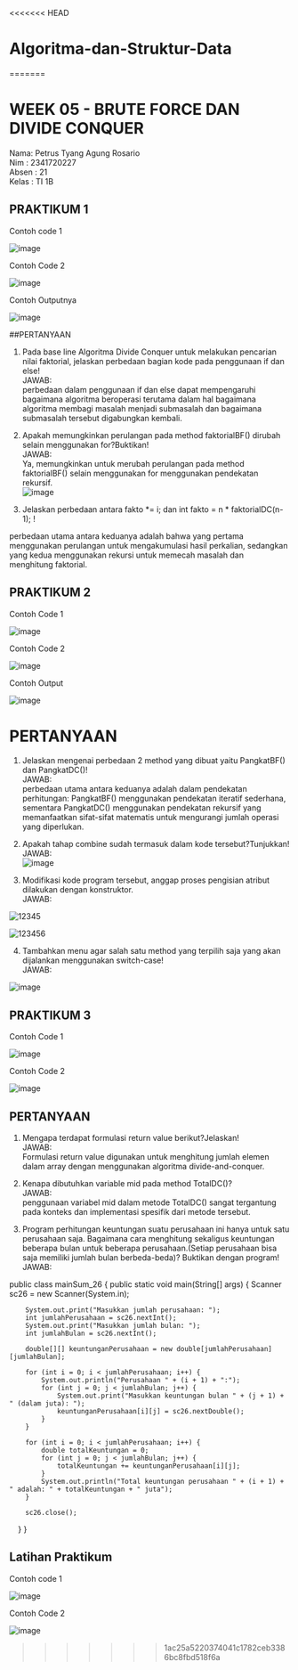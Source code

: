 <<<<<<< HEAD
# Algoritma-dan-Struktur-Data
=======
# WEEK 05 - BRUTE FORCE DAN DIVIDE CONQUER
Nama: Petrus Tyang Agung Rosario<br>
Nim : 2341720227 <br>
Absen : 21<br>
Kelas : TI 1B

## PRAKTIKUM 1
Contoh code 1<br>

![image](https://github.com/petrusthelastking/Algoritma-dan-Struktur-data/assets/143620112/3c020648-5480-4adb-9ced-52b777b5f1b5)

Contoh Code 2<br>

![image](https://github.com/petrusthelastking/Algoritma-dan-Struktur-data/assets/143620112/722c4f41-c5d0-4783-bd26-8bf05c87e30e)


Contoh Outputnya<br>


![image](https://github.com/petrusthelastking/Algoritma-dan-Struktur-data/assets/143620112/34b65b34-e5cc-40a1-897d-16e6094f4947)


##PERTANYAAN
1. Pada base line Algoritma Divide Conquer untuk melakukan pencarian nilai faktorial, jelaskan 
perbedaan bagian kode pada penggunaan if dan else!<br>
JAWAB:<br>
perbedaan dalam penggunaan if dan else dapat mempengaruhi bagaimana algoritma beroperasi terutama dalam hal bagaimana algoritma membagi masalah menjadi submasalah dan bagaimana submasalah tersebut digabungkan kembali.

3. Apakah memungkinkan perulangan pada method faktorialBF() dirubah selain menggunakan 
for?Buktikan!<br>
JAWAB:<br>
Ya, memungkinkan untuk merubah perulangan pada method faktorialBF() selain menggunakan for menggunakan pendekatan rekursif.<br>
![image](https://github.com/petrusthelastking/Algoritma-dan-Struktur-data/assets/143620112/8dcb9f85-6ada-4579-a906-49420dca5b8b)


5. Jelaskan perbedaan antara fakto *= i; dan int fakto = n * faktorialDC(n-1); !

perbedaan utama antara keduanya adalah bahwa yang pertama menggunakan perulangan untuk mengakumulasi hasil perkalian, sedangkan yang kedua menggunakan rekursi untuk memecah masalah dan menghitung faktorial.


## PRAKTIKUM 2
Contoh Code 1<br>

![image](https://github.com/petrusthelastking/Algoritma-dan-Struktur-data/assets/143620112/af390c71-4c09-4ba1-bb95-0517823664db)


Contoh Code 2<br>

![image](https://github.com/petrusthelastking/Algoritma-dan-Struktur-data/assets/143620112/cc52e2d4-2e45-4f2d-ad03-6295e865ee04)


Contoh Output<br>

![image](https://github.com/petrusthelastking/Algoritma-dan-Struktur-data/assets/143620112/1844b47e-b72b-481f-a46c-f4bca9f3f06a)



# PERTANYAAN 

1. Jelaskan mengenai perbedaan 2 method yang dibuat yaitu PangkatBF() dan PangkatDC()!<br>
JAWAB:<br>
perbedaan utama antara keduanya adalah dalam pendekatan perhitungan: PangkatBF() menggunakan pendekatan iteratif sederhana, sementara PangkatDC() menggunakan pendekatan rekursif yang memanfaatkan sifat-sifat matematis untuk mengurangi jumlah operasi yang diperlukan.

2. Apakah tahap combine sudah termasuk dalam kode tersebut?Tunjukkan!<br>
JAWAB:<br>
![image](https://github.com/petrusthelastking/Algoritma-dan-Struktur-data/assets/143620112/09e22e81-be6e-484a-af77-2da5c3bb8aa3)

3. Modifikasi kode program tersebut, anggap proses pengisian atribut dilakukan dengan 
konstruktor.<br>
JAWAB:<br>

![12345](https://github.com/petrusthelastking/Algoritma-dan-Struktur-data/assets/143620112/ab510a90-2bcf-4b02-b96c-50ed2d7c14c6)


![123456](https://github.com/petrusthelastking/Algoritma-dan-Struktur-data/assets/143620112/bdc0be00-9fe3-4092-bc04-c680c88f733c)


4. Tambahkan menu agar salah satu method yang terpilih saja yang akan dijalankan menggunakan 
switch-case!<br>
JAWAB:<br>

![image](https://github.com/petrusthelastking/Algoritma-dan-Struktur-data/assets/143620112/8d5297fa-1dcd-45de-bf55-fa97c94d37e5)



## PRAKTIKUM 3
Contoh Code 1<br>

![image](https://github.com/petrusthelastking/Algoritma-dan-Struktur-data/assets/143620112/68dbf4f5-b13d-4d35-a6a6-6bbdac04703b)


Contoh Code 2<br>


![image](https://github.com/petrusthelastking/Algoritma-dan-Struktur-data/assets/143620112/25312943-354c-42b8-9194-8c7d4b8ddcc6)



## PERTANYAAN


1. Mengapa terdapat formulasi return value berikut?Jelaskan!<br>
JAWAB:<br>
Formulasi return value digunakan untuk menghitung jumlah elemen dalam array dengan menggunakan algoritma divide-and-conquer.

3. Kenapa dibutuhkan variable mid pada method TotalDC()? <br>
JAWAB:<br>
penggunaan variabel mid dalam metode TotalDC() sangat tergantung pada konteks dan implementasi spesifik dari metode tersebut.

4. Program perhitungan keuntungan suatu perusahaan ini hanya untuk satu perusahaan saja. 
Bagaimana cara menghitung sekaligus keuntungan beberapa bulan untuk beberapa 
perusahaan.(Setiap perusahaan bisa saja memiliki jumlah bulan berbeda-beda)? Buktikan 
dengan program!<br>
JAWAB:<br>

public class mainSum_26 {
    public static void main(String[] args) {
        Scanner sc26 = new Scanner(System.in);

        System.out.print("Masukkan jumlah perusahaan: ");
        int jumlahPerusahaan = sc26.nextInt();
        System.out.print("Masukkan jumlah bulan: ");
        int jumlahBulan = sc26.nextInt();

        double[][] keuntunganPerusahaan = new double[jumlahPerusahaan][jumlahBulan];

        for (int i = 0; i < jumlahPerusahaan; i++) {
            System.out.println("Perusahaan " + (i + 1) + ":");
            for (int j = 0; j < jumlahBulan; j++) {
                System.out.print("Masukkan keuntungan bulan " + (j + 1) + " (dalam juta): ");
                keuntunganPerusahaan[i][j] = sc26.nextDouble();
            }
        }

        for (int i = 0; i < jumlahPerusahaan; i++) {
            double totalKeuntungan = 0;
            for (int j = 0; j < jumlahBulan; j++) {
                totalKeuntungan += keuntunganPerusahaan[i][j];
            }
            System.out.println("Total keuntungan perusahaan " + (i + 1) + " adalah: " + totalKeuntungan + " juta");
        }

        sc26.close();
    }
}


## Latihan Praktikum
Contoh code 1<br>

![image](https://github.com/petrusthelastking/Algoritma-dan-Struktur-data/assets/143620112/3d11ae9d-abef-4bd9-ba81-eafc1d80f386)


Contoh Code 2<br>

![image](https://github.com/petrusthelastking/Algoritma-dan-Struktur-data/assets/143620112/ea8e59df-89ab-47a8-9a1e-ce216095ba9c)
>>>>>>> 1ac25a5220374041c1782ceb3386bc8fbd518f6a
